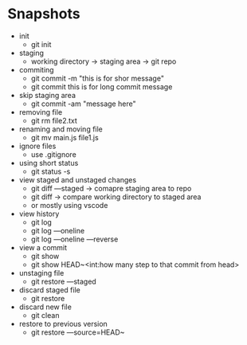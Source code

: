 # Snapshots

- init
    - git init
- staging
    - working directory → staging area → git repo
- commiting
    - git commit -m "this is for shor message"
    - git commit this is for long commit message
- skip staging area
    - git commit -am "message here"
- removing file
    - git rm file2.txt
- renaming and moving file
    - git mv main.js file1.js
- ignore files
    - use .gitignore
- using short status
    - git status -s
- view staged and unstaged changes
    - git diff —staged  → comapre staging area to repo
    - git diff  → compare working directory to staged area
    - or mostly using vscode
- view history
    - git log
    - git log —oneline
    - git log —oneline —reverse
- view a commit
    - git show <unique identifier>
    - git show HEAD~<int:how many step to that commit from head>
- unstaging file
    - git restore —staged <file selector>
- discard staged file
    - git restore <file selector>
- discard new file
    - git clean
- restore to previous version
    - git restore —source=HEAD~<int> <filename>